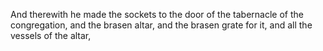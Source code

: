 And therewith he made the sockets to the door of the tabernacle of the congregation, and the brasen altar, and the brasen grate for it, and all the vessels of the altar,
